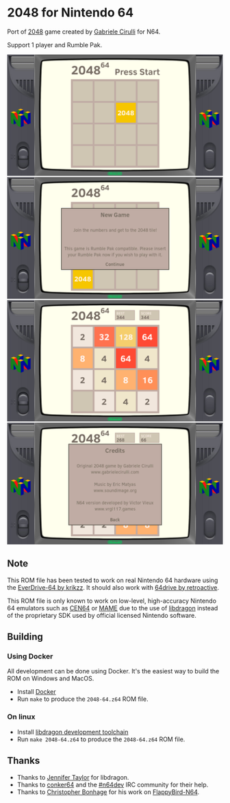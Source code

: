 # 2048 for Nintendo 64

Port of [2048](https://gabrielecirulli.github.io/2048/) game created
by [Gabriele Cirulli](https://gabrielecirulli.com/) for N64.

Support 1 player and Rumble Pak.

![press_start](./misc/press_start.png?raw=true)
![new_game](./misc/new_game.png?raw=true)
![game](./misc/game.png?raw=true)
![credits](./misc/credits.png?raw=true)

## Note

This ROM file has been tested to work on real Nintendo 64 hardware using the
[EverDrive-64 by krikzz](http://krikzz.com/). It should also work with
[64drive by retroactive](http://64drive.retroactive.be/).

This ROM file is only known to work on low-level, high-accuracy Nintendo 64
emulators such as [CEN64](https://cen64.com/) or [MAME](http://mamedev.org/)
due to the use of [libdragon](https://dragonminded.com/n64dev/libdragon/)
instead of the proprietary SDK used by official licensed Nintendo software.

## Building

### Using Docker

All development can be done using Docker. It's the easiest way to build the ROM on Windows and MacOS.

 * Install [Docker](https://docker.com)
 * Run `make` to produce the `2048-64.z64` ROM file.

 ### On linux

* Install [libdragon development toolchain](https://github.com/DragonMinded/libdragon)
* Run `make 2048-64.z64` to produce the `2048-64.z64` ROM file.


## Thanks

* Thanks to [Jennifer Taylor](https://github.com/DragonMinded) for libdragon.
* Thanks to [conker64](https://github.com/conker64) and the [#n64dev](irc://irc.efnet.org/#n64dev) IRC community for their help.
* Thanks to [Christopher Bonhage](https://github.com/meeq) for his work on [FlappyBird-N64](https://github.com/meeq/FlappyBird-N64).